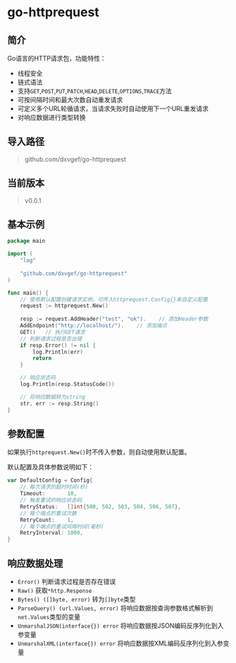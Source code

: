 # go-httprequest

## 简介
Go语言的HTTP请求包，功能特性：
- 线程安全
- 链式语法
- 支持`GET`,`POST`,`PUT`,`PATCH`,`HEAD`,`DELETE`,`OPTIONS`,`TRACE`方法
- 可按间隔时间和最大次数自动重发请求
- 可定义多个URL轮循请求，当请求失败时自动使用下一个URL重发请求
- 对响应数据进行类型转换

## 导入路径
> github.com/dxvgef/go-httprequest

## 当前版本
> v0.0.1

## 基本示例
```go
package main

import (
	"log"
	
	"github.com/dxvgef/go-httprequest"
)

func main() {
    // 使用默认配置创建请求实例，可传入httprequest.Config{}来自定义配置
    request := httprequest.New()
    
    resp := request.AddHeader("test", "ok").    // 添加Header参数
    AddEndpoint("http://localhost/").    // 添加端点
    GET()   // 执行GET请求
    // 判断请求过程是否出错
    if resp.Error() != nil {
        log.Println(err)
        return
    }

    // 响应状态码
    log.Println(resp.StatusCode())

    // 将响应数据转为string
    str, err := resp.String()
}
```

## 参数配置
如果执行`httprequest.New()`时不传入参数，则自动使用默认配置。

默认配置及具体参数说明如下：

```go
var DefaultConfig = Config{
    // 每次请求的超时时间(秒)
    Timeout:       10,
    // 触发重试的响应状态码
    RetryStatus:   []int{500, 502, 503, 504, 506, 507},
    // 每个端点的重试次数
    RetryCount:    1,
    // 每个端点的重试间隔时间(毫秒)
    RetryInterval: 1000,
}
```

## 响应数据处理

- `Error()` 判断请求过程是否存在错误
- `Raw()` 获取`*http.Response`
- `Bytes() ([]byte, error)` 转为`[]byte`类型
- `ParseQuery() (url.Values, error)` 将响应数据按查询参数格式解析到`net.Values`类型的变量
- `UnmarshalJSON(interface{}) error` 将响应数据按JSON编码反序列化到入参变量
- `UnmarshalXML(interface{}) error` 将响应数据按XML编码反序列化到入参变量    
